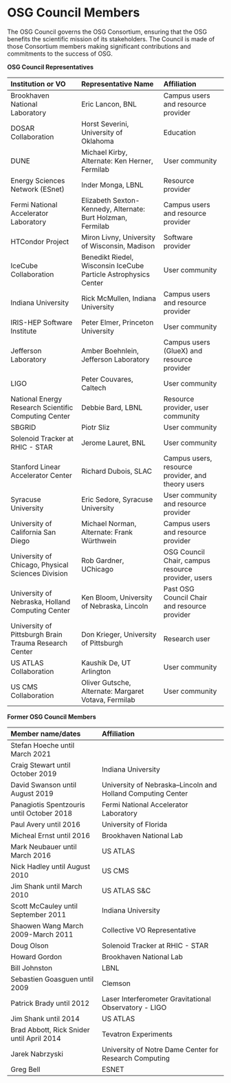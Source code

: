 # OSG Council Members

The OSG Council governs the OSG Consortium, ensuring that the OSG benefits the scientific mission of its stakeholders.  The Council is made of those Consortium members making significant contributions and commitments to the success of OSG.

**OSG Council Representatives**

| Institution or VO                                 | Representative Name                               | Affiliation                                            |
|:--------------------------------------------------|:--------------------------------------------------|:-------------------------------------------------------|
| Brookhaven National Laboratory                    | Eric Lancon, BNL                                  | Campus users and resource provider                     |
| DOSAR Collaboration                               | Horst Severini, University of Oklahoma            | Education                                              |
| DUNE                                              | Michael Kirby, Alternate: Ken Herner, Fermilab    | User community |
| Energy Sciences Network (ESnet)                   | Inder Monga, LBNL                                 | Resource provider |
| Fermi National Accelerator Laboratory             | Elizabeth Sexton-Kennedy, Alternate: Burt Holzman, Fermilab | Campus users and resource provider           |
| HTCondor Project                                  | Miron Livny, University of Wisconsin, Madison     | Software provider                                      |
| IceCube Collaboration                             | Benedikt Riedel, Wisconsin IceCube Particle Astrophysics Center | User community                           |
| Indiana University                                | Rick McMullen, Indiana University                 | Campus users and resource provider                     |
| IRIS-HEP Software Institute                       | Peter Elmer, Princeton University                 | User community                                         |
| Jefferson Laboratory                              | Amber Boehnlein, Jefferson Laboratory             | Campus users (GlueX) and resource provider             |
| LIGO                                              | Peter Couvares, Caltech                           | User community                                         |
| National Energy Research Scientific Computing Center | Debbie Bard, LBNL                              | Resource provider, user community                      |
| SBGRID                                            | Piotr Sliz                                        | User community                                         |
| Solenoid Tracker at RHIC - STAR                   | Jerome Lauret, BNL                                | User community                                         |
| Stanford Linear Accelerator Center                | Richard Dubois, SLAC                              | Campus users, resource provider, and theory users      |
| Syracuse University                               | Eric Sedore, Syracuse University                  | User community and resource provider |
| University of California San Diego                | Michael Norman, Alternate: Frank Würthwein        | Campus users and resource provider                     |
| University of Chicago, Physical Sciences Division | Rob Gardner, UChicago                             | OSG Council Chair, campus resource provider, users     | 
| University of Nebraska, Holland Computing Center  | Ken Bloom, University of Nebraska, Lincoln        | Past OSG Council Chair and resource provider           |
| University of Pittsburgh Brain Trauma Research Center | Don Krieger, University of Pittsburgh         | Research user                                          |
| US ATLAS Collaboration                            | Kaushik De, UT Arlington                          | User community                                         |
| US CMS Collaboration                              | Oliver Gutsche, Alternate: Margaret Votava, Fermilab  | User community                                     |



**Former OSG Council Members**

| Member name/dates                                      | Affiliation                                           |
|:-------------------------------------------------------|:------------------------------------------------------|
| Stefan Hoeche until March 2021                         |                                                       |
| Craig Stewart until October 2019                       | Indiana University                                    |
| David Swanson until August 2019                        | University of Nebraska&ndash;Lincoln and Holland Computing Center |
| Panagiotis Spentzouris until October 2018              | Fermi National Accelerator Laboratory                 |
| Paul Avery until 2016                                  | University of Florida                                 |
| Micheal Ernst until 2016                               | Brookhaven National Lab                               |
| Mark Neubauer until March 2016                         | US ATLAS                                              |
| Nick Hadley until August 2010                          | US CMS                                                |
| Jim Shank until March 2010                             | US ATLAS S&C                                          |
| Scott McCauley until September 2011                    | Indiana University                                    |
| Shaowen Wang March 2009-March 2011                     | Collective VO Representative                          |
| Doug Olson                                             | Solenoid Tracker at RHIC - STAR                       |
| Howard Gordon                                          | Brookhaven National Lab                               |
| Bill Johnston                                          | LBNL                                                  |
| Sebastien Goasguen until 2009                          | Clemson                                               |
| Patrick Brady until 2012                               | Laser Interferometer Gravitational Observatory - LIGO |
| Jim Shank until 2014                                   | US ATLAS                                              |
| Brad Abbott, Rick Snider until April 2014              | Tevatron Experiments                                  |
| Jarek Nabrzyski                                        | University of Notre Dame Center for Research Computing |
| Greg Bell                                              | ESNET                                                 |
